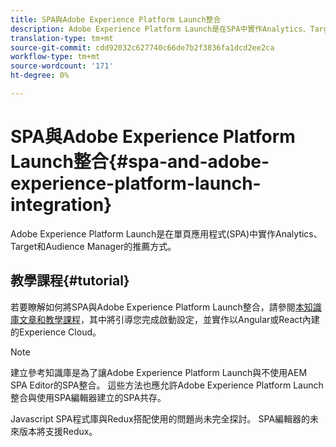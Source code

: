 ```yaml
---
title: SPA與Adobe Experience Platform Launch整合
description: Adobe Experience Platform Launch是在SPA中實作Analytics、Target和Audience Manager的建議方式。
translation-type: tm+mt
source-git-commit: cdd92032c627740c66de7b2f3836fa1dcd2ee2ca
workflow-type: tm+mt
source-wordcount: '171'
ht-degree: 0%

---
```



# SPA與Adobe Experience Platform Launch整合{#spa-and-adobe-experience-platform-launch-integration}

Adobe Experience Platform Launch是在單頁應用程式(SPA)中實作Analytics、Target和Audience Manager的推薦方式。

## 教學課程{#tutorial}

若要瞭解如何將SPA與Adobe Experience Platform Launch整合，請參閱[本知識庫文章和教學課程](https://helpx.adobe.com/experience-manager/kt/integration/using/launch-reference-architecture-SPA-tutorial-implement.html)，其中將引導您完成啟動設定，並實作以Angular或React內建的Experience Cloud。

>[!NOTE]
>
>建立參考知識庫是為了讓Adobe Experience Platform Launch與不使用AEM SPA Editor的SPA整合。 這些方法也應允許Adobe Experience Platform Launch整合與使用SPA編輯器建立的SPA共存。
>
>Javascript SPA程式庫與Redux搭配使用的問題尚未完全探討。 SPA編輯器的未來版本將支援Redux。
